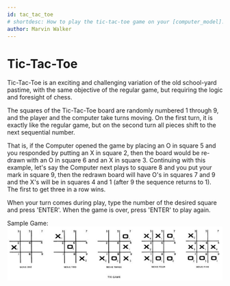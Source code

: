 ```yaml
---
id: tac_tac_toe
# shortdesc: How to play the tic-tac-toe game on your [computer_model].
author: Marvin Walker
---
```


# Tic-Tac-Toe

Tic-Tac-Toe is an exciting and challenging variation of the old school-yard pastime, with the same objective of the regular game, but requiring the logic and foresight of chess.

The squares of the Tic-Tac-Toe board are randomly numbered 1 through 9, and the player and the computer take turns moving. On the first turn, it is exactly like the regular game, but on the second turn all pieces shift to the next sequential number.

That is, if the Computer opened the game by placing an O in square 5 and you responded by putting an X in square 2, then the board would be re-drawn with an O in square 6 and an X in square 3. Continuing with this example, let's say the Computer next plays to square 8 and you put your mark in square 9, then the redrawn board will have O's in squares 7 and 9 and the X's will be in squares 4 and 1 (after 9 the sequence returns to 1). The first to get three in a row wins.

When your turn comes during play, type the number of the desired square and press 'ENTER'. When the game is over, press 'ENTER' to play again.

Sample Game:
![Image](images/sample_game.jpg)
